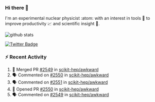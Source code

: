 ### Hi there 👋 

I'm an experimental nuclear physicist :atom: with an interest in tools :wrench: to improve productivity :chart_with_upwards_trend: and scientific insight :telescope:.

![github stats](https://github-readme-stats.vercel.app/api?username=agoose77&show_icons=true&hide_rank=true&hide_title=true&bg_color=30,e76445,904e95&text_color=efe3ec&icon_color=efe3ec)
<!--
**agoose77/agoose77** is a ✨ _special_ ✨ repository because its `README.md` (this file) appears on your GitHub profile.

Here are some ideas to get you started:

- 🔭 I’m currently working on ...
- 🌱 I’m currently learning ...
- 👯 I’m looking to collaborate on ...
- 🤔 I’m looking for help with ...
- 💬 Ask me about ...
- 📫 How to reach me: ...
- 😄 Pronouns: ...
- ⚡ Fun fact: ...
-->

[![Twitter Badge](https://img.shields.io/twitter/follow/agoose77?style=flat-square&logo=Twitter&logoColor=white&color=cornflowerblue)](https://twitter.com/agoose77)

### :zap: Recent Activity

<!--START_SECTION:activity-->
1. 🎉 Merged PR [#2549](https://github.com/scikit-hep/awkward/pull/2549) in [scikit-hep/awkward](https://github.com/scikit-hep/awkward)
2. 🗣 Commented on [#2550](https://github.com/scikit-hep/awkward/issues/2550) in [scikit-hep/awkward](https://github.com/scikit-hep/awkward)
3. 🗣 Commented on [#2551](https://github.com/scikit-hep/awkward/issues/2551) in [scikit-hep/awkward](https://github.com/scikit-hep/awkward)
4. 💪 Opened PR [#2550](https://github.com/scikit-hep/awkward/pull/2550) in [scikit-hep/awkward](https://github.com/scikit-hep/awkward)
5. 🗣 Commented on [#2549](https://github.com/scikit-hep/awkward/issues/2549) in [scikit-hep/awkward](https://github.com/scikit-hep/awkward)
<!--END_SECTION:activity-->
